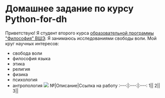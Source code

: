 # Домашнее задание по курсу Python-for-dh
Приветствую! Я студент второго курса [образовательной программы "Философия" ВШЭ](https://www.hse.ru/ba/phil/).
Я занимаюсь исследованиями свободы воли.
Мой круг научных интересов: 
- свобода воли
- философия языка
- этика
- религия
- физика
- психология
- антропология
![](https://yandex.ru/images/search?text=Лев%20Толстой%20фото&img_url=http%3A%2F%2Fjapan-forward.com%2Fapp%2Fuploads%2F2018%2F03%2F%25E3%2580%2590%25E3%2583%2588%25E3%2583%25AB%25E3%2582%25B9%25E3%2583%2588%25E3%2582%25A4%25E6%25B2%25A1%25E5%25BE%258C100%25E5%25B9%25B4%25E3%2580%2591%25E3%2580%2580%25E3%2583%25AC%25E3%2583%2595%25E3%2583%25BB%25E3%2583%2588%25E3%2583%25AB%25E3%2582%25B9%25E3%2583%2588%25E3%2582%25A4%25E8%2582%2596%25E5%2583%258F%25EF%25BC%2588%25E9%259C%25B2%25E4%25BD%259C%25E5%25AE%25B6%25EF%25BC%2589-e1521036255569.jpg&pos=4&rpt=simage&lr=117555)
№|Описание|Ссылка на работу
:---:|:---:|:---:
1||
2||
3||

